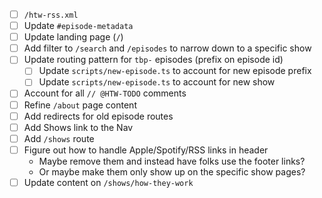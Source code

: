 - [ ] `/htw-rss.xml`
- [ ] Update `#episode-metadata`
- [ ] Update landing page (`/`)
- [ ] Add filter to `/search` and `/episodes` to narrow down to a specific show
- [ ] Update routing pattern for `tbp-` episodes (prefix on episode id)
  - [ ] Update `scripts/new-episode.ts` to account for new episode prefix
  - [ ] Update `scripts/new-episode.ts` to account for new show
- [ ] Account for all `// @HTW-TODO` comments
- [ ] Refine `/about` page content
- [ ] Add redirects for old episode routes
- [ ] Add Shows link to the Nav
- [ ] Add `/shows` route
- [ ] Figure out how to handle Apple/Spotify/RSS links in header
  - Maybe remove them and instead have folks use the footer links?
  - Or maybe make them only show up on the specific show pages?
- [ ] Update content on `/shows/how-they-work`